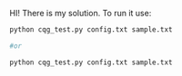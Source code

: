HI! There is my solution. To run it use:
```bash
python cqg_test.py config.txt sample.txt

#or

python cqg_test.py config.txt sample.txt
```